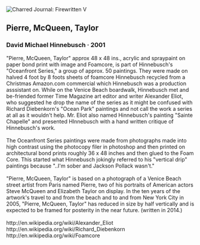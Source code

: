 <div class="artwork-of-the-day">
  <div class="container">
    <div class="img-wrapper">
      <img
        src="https://uploads4.wikiart.org/images/david-michael-hinnebusch/pierre-mcqueen-taylor-2001.jpg!Large.jpg"
        alt="Charred Journal: Firewritten V" />
    </div>
    <div class="artwork-detail">
      <div class="artwork-origin"> 
        <h2 class="artwork-name">Pierre, McQueen, Taylor</h2>
        <h3 class="artist">
          David Michael Hinnebusch
                    ·  2001
        </h3>
      </div>
      <p class="description">
        <span class="artwork-description-text ng-binding" ng-bind-html="viewModel.ArtworkOfTheDay.Description | unsafe">"Pierre, McQueen, Taylor" approx 48 x 48 ins., acrylic and spraypaint on paper bond print with image and Foamcore, is part of Hinnebusch's "Oceanfront Series," a group of approx. 50 paintings. They were made on halved 4 foot by 8 foots sheets of foamcore Hinnebusch recycled from a Christmas Amazon.com commercial which Hinnebusch was a production asssistant on. While on the Venice Beach boardwalk, Hinnebusch met and be-friended former Time Magazine art editor and writer Alexander Eliot, who suggested he drop the name of the series as it might be confused with Richard Diebenkorn's "Ocean Park" paintings and not call the work a series at all as it wouldn't help. Mr. Eliot also named Hinnebusch's painting "Sainte Chapelle" and presented HInnebusch with a hand written critique of Hinnebusch's work. 
<br>
<br>The Oceanfront Series paintings were made from photographs made into high contrast using the photocopy filer in photoshop and then printed on architectural bond prints roughly 36 x 48 inches and then glued to the Foam Core. This started what Hinnebusch jokingly referred to his "vertical drip" paintings because "..I'm sober and Jackson Pollack wasn't."
<br>
<br>"Pierre, McQueen, Taylor" is based on a photograph of a Venice Beach street artist from Paris named Pierre, two of his portraits of American actors Steve McQueen and Elizabeth Taylor on display. In the ten years of the artwork's travel to and from the beach and to and from New York City in 2005,  "Pierre, McQueen, Taylor" has reduced in size by half vertically and is expected to be framed for posterity in the near future. (written in 2014.)
<br>
<br>http://en.wikipedia.org/wiki/Alexander_Eliot
<br>http://en.wikipedia.org/wiki/Richard_Diebenkorn
<br>http://en.wikipedia.org/wiki/Foamcore
<br>
<br>
<br></span>
                        <div class="text-shadow-container" ng-show="showShadow" style=""></div>
      </p>
    </div>
  </div>

</div>
